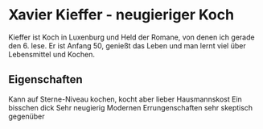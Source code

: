 # Xavier Kieffer - neugieriger Koch

Kieffer ist Koch in Luxenburg und Held der Romane, von denen ich gerade den 6. lese. Er ist Anfang 50, genießt das Leben und man lernt viel über Lebensmittel und Kochen.

## Eigenschaften

Kann auf Sterne-Niveau kochen, kocht aber lieber Hausmannskost
Ein bisschen dick
Sehr neugierig
Modernen Errungenschaften sehr skeptisch gegenüber


